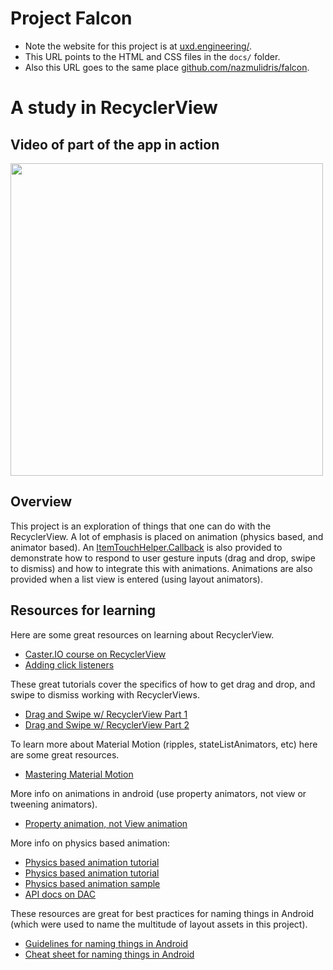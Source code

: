 # Project Falcon

- Note the website for this project is at [uxd.engineering/](http://uxd.engineering). 
- This URL points to the HTML and CSS files in the `docs/` folder. 
- Also this URL goes to the same place 
[github.com/nazmulidris/falcon](https://github.com/nazmulidris/falcon).

# A study in RecyclerView

## Video of part of the app in action
<img 
src="https://github.com/nazmulidris/recyclerview/blob/master/astudyinrecyclerview.gif?raw=true" 
width="500"/>

## Overview
This project is an exploration of things that one can do with the RecyclerView. 
A lot of emphasis is placed on animation (physics based, and animator based). An 
[ItemTouchHelper.Callback](https://developer.android.com/reference/android/support/v7/widget/helper/ItemTouchHelper.Callback.html)
is also provided to demonstrate how to respond to user gesture inputs (drag and drop,
swipe to dismiss) and how to integrate this with animations. Animations are also provided
when a list view is entered (using layout animators).

## Resources for learning
Here are some great resources on learning about RecyclerView.
- [Caster.IO course on RecyclerView](https://caster.io/courses/recycler-view)
- [Adding click listeners](https://antonioleiva.com/recyclerview-listener/)

These great tutorials cover the specifics of how to get drag and drop, and
swipe to dismiss working with RecyclerViews.
- [Drag and Swipe w/ RecyclerView Part 1](https://medium.com/@ipaulpro/drag-and-swipe-with-recyclerview-b9456d2b1aaf)
- [Drag and Swipe w/ RecyclerView Part 2](https://medium.com/@ipaulpro/drag-and-swipe-with-recyclerview-6a6f0c422efd)

To learn more about Material Motion (ripples, stateListAnimators, etc) here are some great 
resources.
- [Mastering Material Motion](https://www.youtube.com/watch?v=aZ5V5e-phR8)

More info on animations in android (use property animators, not view or tweening animators).
- [Property animation, not View animation](https://developer.android.com/guide/topics/graphics/prop-animation.html)

More info on physics based animation:
- [Physics based animation tutorial](https://code.tutsplus.com/tutorials/adding-physics-based-animations-to-android-apps--cms-29053)
- [Physics based animation tutorial](http://www.thedroidsonroids.com/blog/android/springanimation-examples)
- [Physics based animation sample](https://proandroiddev.com/introduction-to-physics-based-animations-in-android-1be27e468835)
- [API docs on DAC](https://developer.android.com/guide/topics/graphics/physics-based-animation.html)

These resources are great for best practices for naming things in Android 
(which were used to name the multitude of layout assets in this project).
- [Guidelines for naming things in Android](https://github.com/ribot/android-guidelines/blob/master/project_and_code_guidelines.md)
- [Cheat sheet for naming things in Android](https://jeroenmols.com/blog/2016/03/07/resourcenaming/)